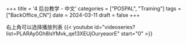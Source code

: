 +++
title = '4 后台教学 - 中文'
categories = ["POSPAL", "Training"]
tags = ["BackOffice_CN"]
date = 2024-03-11
draft = false
+++

右上角可以选择播放列表
{{< youtube id="videoseries?list=PLARAy0Gh8lsYMvk_qe13XEUjOuryeaorE"  start="0" >}}
